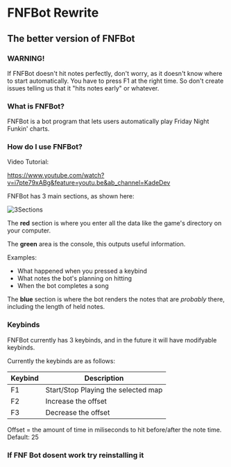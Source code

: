 # FNFBot Rewrite
## The better version of FNFBot

### WARNING!

If FNFBot doesn't hit notes perfectly, don't worry, as it doesn't know where to start automatically. You have to press F1 at the right time. So don't create issues telling us that it "hits notes early" or whatever.

### What is FNFBot?

FNFBot is a bot program that lets users automatically play Friday Night Funkin' charts.

### How do I use FNFBot?

Video Tutorial:

https://www.youtube.com/watch?v=i7pte79xABg&feature=youtu.be&ab_channel=KadeDev

FNFBot has 3 main sections, as shown here:


![3Sections](https://i.imgur.com/fwlUZPg.png)


The **red** section is where you enter all the data like the game's directory on your computer.


The **green** area is the console, this outputs useful information.

Examples:

- What happened when you pressed a keybind
- What notes the bot's planning on hitting
- When the bot completes a song

The **blue** section is where the bot renders the notes that are *probably* there, including the length of held notes.

### Keybinds
FNFBot currently has 3 keybinds, and in the future it will have modifyable keybinds.

Currently the keybinds are as follows:

| Keybind      | Description |
| ----------- | ----------- |
| F1      | Start/Stop Playing the selected map       |
| F2   | Increase the offset        |
| F3   | Decrease the offset        |

Offset = the amount of time in miliseconds to hit before/after the note time.
Default: 25

### If FNF Bot dosent work try reinstalling it
